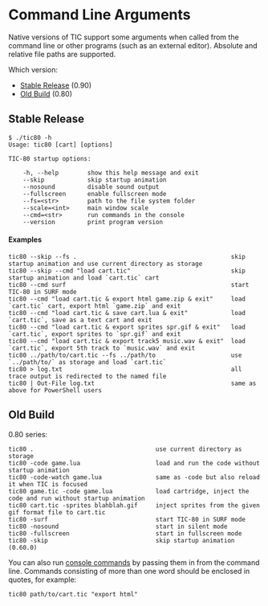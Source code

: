 # Command Line Arguments

Native versions of TIC support some arguments when called from the command line or other programs (such as an external editor). Absolute and relative file paths are supported.

Which version:

- [Stable Release](#stable-release) (0.90)
- [Old Build](#old-build) (0.80)

## Stable Release

```
$ ./tic80 -h
Usage: tic80 [cart] [options]

TIC-80 startup options:

    -h, --help        show this help message and exit
    --skip            skip startup animation
    --nosound         disable sound output
    --fullscreen      enable fullscreen mode
    --fs=<str>        path to the file system folder
    --scale=<int>     main window scale
    --cmd=<str>       run commands in the console
    --version         print program version
```

#### Examples

    tic80 --skip --fs .                                           skip startup animation and use current directory as storage
    tic80 --skip --cmd "load cart.tic"                            skip startup animation and load `cart.tic` cart
    tic80 --cmd surf                                              start TIC-80 in SURF mode
    tic80 --cmd "load cart.tic & export html game.zip & exit"     load `cart.tic` cart, export html `game.zip` and exit
    tic80 --cmd "load cart.tic & save cart.lua & exit"            load `cart.tic`, save as a text cart and exit
    tic80 --cmd "load cart.tic & export sprites spr.gif & exit"   load `cart.tic`, export sprites to `spr.gif` and exit
    tic80 --cmd "load cart.tic & export track5 music.wav & exit"  load `cart.tic`, export 5th track to `music.wav` and exit
    tic80 ../path/to/cart.tic --fs ../path/to                     use `../path/to/` as storage and load `cart.tic`
    tic80 > log.txt                                               all trace output is redirected to the named file
    tic80 | Out-File log.txt                                      same as above for PowerShell users

## Old Build

0.80 series:

    tic80 .                                  use current directory as storage
    tic80 -code game.lua                     load and run the code without startup animation
    tic80 -code-watch game.lua               same as -code but also reload it when TIC is focused
    tic80 game.tic -code game.lua            load cartridge, inject the code and run without startup animation
    tic80 cart.tic -sprites blahblah.gif     inject sprites from the given gif format file to cart.tic
    tic80 -surf                              start TIC-80 in SURF mode
    tic80 -nosound                           start in silent mode
    tic80 -fullscreen                        start in fullscreen mode
    tic80 -skip                              skip startup animation (0.60.0)

You can also run [console commands](Console) by passing them in from the command line. Commands consisting of more than one word should be enclosed in quotes, for example:

    tic80 path/to/cart.tic "export html"
